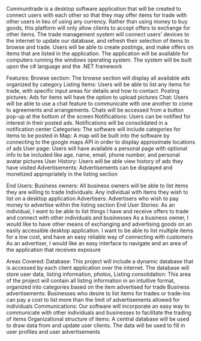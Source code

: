 Communitrade is a desktop software application that will be created to connect users with each other so that they may offer items for trade with other users in lieu of using any currency. Rather than using money to buy goods, this platform will only allow clients to accept offers to exchange for other items. The trade management system will connect users' devices to the internet to update our database, and refresh their selection of items to browse and trade. Users will be able to create postings, and make offers on items that are listed in the application. The application will be available for computers running the windows operating system. The system will be built upon the c# language and the .NET framework

Features:
Browse section: The browse section will display all available ads organized by category
Listing Items: Users will be able to list any items for trade, with specific input areas for details and how to contact.
Posting pictures: Ads for items will have the option to upload pictures 
Chat: Users will be able to use a chat feature to communicate with one another to come to agreements and arrangements. Chats will be accessed from a button pop-up at the bottom of the screen
Notifications: Users can be notified for interest in their posted ads. Notifications will be consolidated in a notification center
Categories: The software will include categories for items to be posted in
Map: A map will be built into the software by connecting to the google maps API in order to display approximate locations of ads
User page: Users will have available a personal page with optional info to be included like age, name, email, phone number, and personal avatar pictures
User History: Users will be able view history of ads they have visited
Advertisements: Advertisements can be displayed and monetized appropriately in the listing section

End Users:
Business owners: All business owners will be able to list items they are willing to trade
Individuals: Any individual with items they wish to list on a desktop application
Advertisers: Advertisers who wish to pay money to advertise within the listing section
End User Stories:
As an individual, I want to be able to list things I have and receive offers to trade and connect with other individuals and businesses
As a business owner, I would like to have other means of exchanging and advertising goods on an easily accessible desktop application. I want to be able to list multiple items for a low cost, and have an easy reliable way of connecting with customers
As an advertiser, I would like an easy interface to navigate and an area of the application that receives exposure

Areas Covered:
Database: This project will include a dynamic database that is accessed by each client application over the internet. The database will store user data, listing information, photos, 
Listing consolidation: This area of the project will contain all listing information in an intuitive format, organized into categories based on the item advertised for trade
Business advertisements: Businesses who desire to list items for trades or trade-ins can pay a cost to list more than the limit of advertisements allowed for individuals
Communications: Our software will incorporate an easy way to communicate with other individuals and businesses to facilitate the trading of items
Organizational structure of items: A central database will be used to draw data from and update user clients. The data will be used to fill in user profiles and user advertisements
